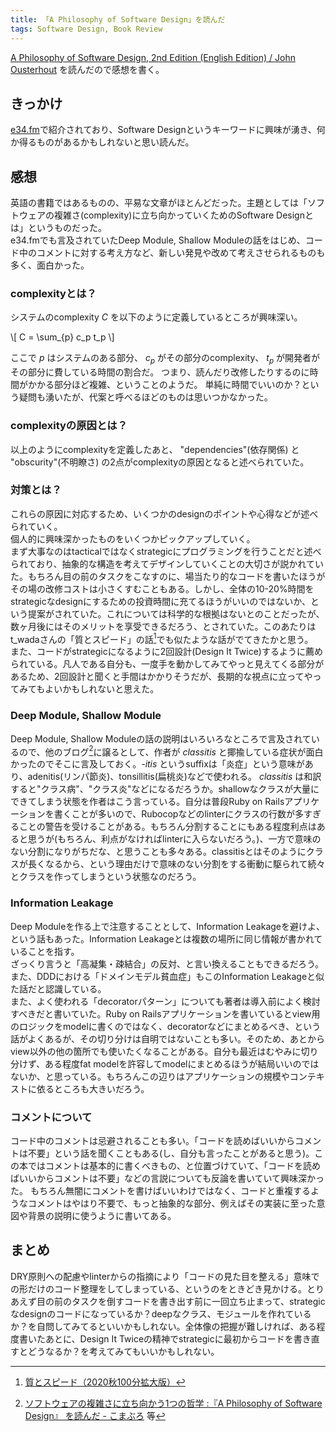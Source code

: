 ```yaml
---
title: 「A Philosophy of Software Design」を読んだ
tags: Software Design, Book Review
---
```


[A Philosophy of Software Design, 2nd Edition (English Edition) / John Ousterhout](https://www.amazon.co.jp/dp/B09B8LFKQL/) を読んだので感想を書く。

<!--more-->

## きっかけ

[e34.fm](https://e34.fm/)で紹介されており、Software Designというキーワードに興味が湧き、何か得るものがあるかもしれないと思い読んだ。

## 感想

英語の書籍ではあるものの、平易な文章がほとんどだった。主題としては「ソフトウェアの複雑さ(complexity)に立ち向かっていくためのSoftware Designとは」というものだった。  
e34.fmでも言及されていたDeep Module, Shallow Moduleの話をはじめ、コード中のコメントに対する考え方など、新しい発見や改めて考えさせられるものも多く、面白かった。

### complexityとは？

システムのcomplexity $C$ を以下のように定義しているところが興味深い。

\\[ C = \sum_{p} c_p t_p \\]

ここで $p$ はシステムのある部分、 $c_p$ がその部分のcomplexity、 $t_p$ が開発者がその部分に費している時間の割合だ。
つまり、読んだり改修したりするのに時間がかかる部分ほど複雑、ということのようだ。
単純に時間でいいのか？という疑問も湧いたが、代案と呼べるほどのものは思いつかなかった。

### complexityの原因とは？

以上のようにcomplexityを定義したあと、 "dependencies"(依存関係) と "obscurity"(不明瞭さ) の2点がcomplexityの原因となると述べられていた。

### 対策とは？

これらの原因に対応するため、いくつかのdesignのポイントや心得などが述べられていく。  
個人的に興味深かったものをいくつかピックアップしていく。  
まず大事なのはtacticalではなくstrategicにプログラミングを行うことだと述べられており、抽象的な構造を考えてデザインしていくことの大切さが説かれていた。もちろん目の前のタスクをこなすのに、場当たり的なコードを書いたほうがその場の改修コストは小さくすむこともある。しかし、全体の10-20%時間をstrategicなdesignにするための投資時間に充てるほうがいいのではないか、という提案がされていた。これについては科学的な根拠はないとのことだったが、数ヶ月後にはそのメリットを享受できるだろう、とされていた。このあたりはt_wadaさんの「質とスピード」の話[^1]でも似たような話がでてきたかと思う。  
また、コードがstrategicになるように2回設計(Design It Twice)するように薦められている。凡人である自分も、一度手を動かしてみてやっと見えてくる部分があるため、2回設計と聞くと手間はかかりそうだが、長期的な視点に立ってやってみてもよいかもしれないと思えた。

### Deep Module, Shallow Module

Deep Module, Shallow Moduleの話の説明はいろいろなところで言及されているので、他のブログ[^2]に譲るとして、作者が _classitis_ と揶揄している症状が面白かったのでそこに言及しておく。_-itis_ というsuffixは「炎症」という意味があり、adenitis(リンパ節炎)、tonsillitis(扁桃炎)などで使われる。 _classitis_ は和訳すると"クラス病"、"クラス炎"などになるだろうか。shallowなクラスが大量にできてしまう状態を作者はこう言っている。自分は普段Ruby on Railsアプリケーションを書くことが多いので、Rubocopなどのlinterにクラスの行数が多すぎることの警告を受けることがある。もちろん分割することにもある程度利点はあると思うが(もちろん、利点がなければlinterに入らないだろう。)、一方で意味のない分割になりがちだな、と思うことも多々ある。classitisとはそのようにクラスが長くなるから、という理由だけで意味のない分割をする衝動に駆られて続々とクラスを作ってしまうという状態なのだろう。

### Information Leakage

Deep Moduleを作る上で注意することとして、Information Leakageを避けよ、という話もあった。Information Leakageとは複数の場所に同じ情報が書かれていることを指す。  
ざっくり言うと「高凝集・疎結合」の反対、と言い換えることもできるだろう。また、DDDにおける「ドメインモデル貧血症」もこのInformation Leakageと似た話だと認識している。  
また、よく使われる「decoratorパターン」についても著者は導入前によく検討すべきだと書いていた。Ruby on Railsアプリケーションを書いているとview用のロジックをmodelに書くのではなく、decoratorなどにまとめるべき、という話がよくあるが、その切り分けは自明ではないことも多い。そのため、あとからview以外の他の箇所でも使いたくなることがある。自分も最近はむやみに切り分けず、ある程度fat modelを許容してmodelにまとめるほうが結局いいのではないか、と思っている。もちろんこの辺りはアプリケーションの規模やコンテキストに依るところも大きいだろう。

### コメントについて

コード中のコメントは忌避されることも多い。「コードを読めばいいからコメントは不要」という話を聞くこともある(し、自分も言ったことがあると思う)。この本ではコメントは基本的に書くべきもの、と位置づけていて、「コードを読めばいいからコメントは不要」などの言説についても反論を書いていて興味深かった。 
もちろん無闇にコメントを書けばいいわけではなく、コードと重複するようなコメントはやはり不要で、もっと抽象的な部分、例えばその実装に至った意図や背景の説明に使うように書いてある。

## まとめ

DRY原則への配慮やlinterからの指摘により「コードの見た目を整える」意味での形だけのコード整理をしてしまっている、というのをときどき見かける。とりあえず目の前のタスクを倒すコードを書き出す前に一回立ち止まって、strategicなdesignのコードになっているか？deepなクラス、モジュールを作れているか？を自問してみてるといいかもしれない。全体像の把握が難しければ、ある程度書いたあとに、Design It Twiceの精神でstrategicに最初からコードを書き直すとどうなるか？を考えてみてもいいかもしれない。


[^1]: [質とスピード（2020秋100分拡大版）](https://speakerdeck.com/twada/quality-and-speed-2020-autumn-edition)
[^2]: [ソフトウェアの複雑さに立ち向かう1つの哲学 :『A Philosophy of Software Design』 を読んだ - こまぶろ](https://ky-yk-d.hatenablog.com/entry/2022/01/04/100000) 等